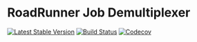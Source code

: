 # RoadRunner Job Demultiplexer
[![Latest Stable Version](https://poser.pugx.org/spiral/jobs/version)](https://packagist.org/packages/spiral/jobs)
[![Build Status](https://travis-ci.org/spiral/jobs.svg?branch=master)](https://travis-ci.org/spiral/jobs)
[![Codecov](https://codecov.io/gh/spiral/jobs/branch/master/graph/badge.svg)](https://codecov.io/gh/spiral/jobs/)
